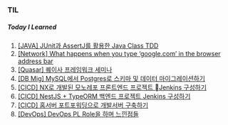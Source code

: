 ### TIL
##### Today I Learned

1. [[JAVA] JUnit과 AssertJ를 활용한 Java Class TDD](/JAVA/JUnit&AssertJ)
2. [[Network] What happens when you type ‘google.com’ in the browser address bar](/CS/DNS/README.md)
3. [[Quasar] 퀘이사 프레임워크 세미나](https://devlkhkr.github.io/quasar-seminar/dist/spa)
4. [[DB Mig] MySQL에서 Postgres로 스키마 및 데이터 마이그레이션하기]()
5. [[CICD] NX로 개발된 모노레포 프론트엔드 프로젝트 Jenkins 구성하기]()
6. [[CICD] NestJS + TypeORM 백엔드 프로젝트 Jenkins 구성하기]()
7. [[CICD] 홈서버 포트포워딩으로 개발서버 구축하기]()
8. [[DevOps] DevOps PL Role을 하며 느낀점들]()
